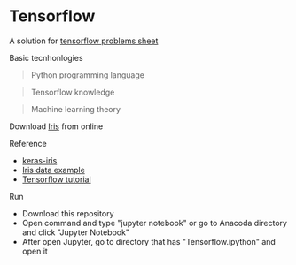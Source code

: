 # Tensorflow

A solution for [tensorflow problems sheet](https://emerging-technologies.github.io/problems/tensorflow.html)

Basic tecnhonlogies 
> Python programming language

> Tensorflow knowledge

> Machine learning theory

 Download [Iris](https://raw.githubusercontent.com/uiuc-cse/data-fa14/gh-pages/data/iris.csv) from online

 Reference
 * [keras-iris](https://github.com/emerging-technologies/keras-iris/blob/master/iris_nn.py)
 * [Iris data example](https://github.com/Vikramank/Deep-Learning-/blob/master/Iris%20data%20classification.ipynb)
 * [Tensorflow tutorial](https://www.youtube.com/watch?v=eAtGqz8ytOI&list=PLjSwXXbVlK6IHzhLOMpwHHLjYmINRstrk)
 
 Run
 * Download this repository
 * Open command and type "jupyter notebook" or go to Anacoda directory and click "Jupyter Notebook" 
 * After open Jupyter, go to directory that has "Tensorflow.ipython" and open it 
